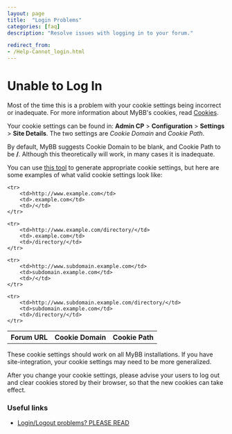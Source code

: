```yaml
---
layout: page
title:  "Login Problems"
categories: [faq]
description: "Resolve issues with logging in to your forum."

redirect_from:
- /Help-Cannot_login.html
---
```


# Unable to Log In

Most of the time this is a problem with your cookie settings being incorrect or inadequate. For more information about MyBB's cookies, read [Cookies](/1.8/development/cookies/).

Your cookie settings can be found in: **Admin CP** > **Configuration** > **Settings** > **Site Details**. The two settings are *Cookie Domain* and *Cookie Path*.

By default, MyBB suggests Cookie Domain to be blank, and Cookie Path to be **/**. Although this theoretically will work, in many cases it is inadequate.

You can use [this tool](/tools/cookie-settings) to generate appropriate cookie settings, but here are some examples of what valid cookie settings look like:

<table>
	<tr>
		<th>Forum URL</th>
		<th>Cookie Domain</th>
		<th>Cookie Path</th>
	</tr>

	<tr>
		<td>http://www.example.com</td>
		<td>.example.com</td>
		<td>/</td>
	</tr>

	<tr>
		<td>http://www.example.com/directory/</td>
		<td>.example.com</td>
		<td>/directory/</td>
	</tr>

	<tr>
		<td>http://www.subdomain.example.com</td>
		<td>subdomain.example.com</td>
		<td>/</td>
	</tr>

	<tr>
		<td>http://www.subdomain.example.com/directory/</td>
		<td>subdomain.example.com</td>
		<td>/directory/</td>
	</tr>
</table>

These cookie settings should work on all MyBB installations. If you have site-integration, your cookie settings may need to be more generalized.

After you change your cookie settings, please advise your users to log out and clear cookies stored by their browser, so that the new cookies can take effect.

### Useful links
- [Login/Logout problems? PLEASE READ](https://community.mybb.com/thread-42123.html)
